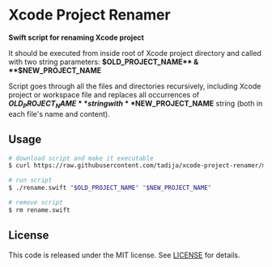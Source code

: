 # Xcode Project Renamer

**Swift script for renaming Xcode project**

It should be executed from inside root of Xcode project directory and called with two string parameters: 
**$OLD_PROJECT_NAME** & **$NEW_PROJECT_NAME**

Script goes through all the files and directories recursively, including Xcode project or workspace file and replaces all occurrences of **$OLD_PROJECT_NAME** string with **$NEW_PROJECT_NAME** string (both in each file's name and content).

## Usage

```bash
# download script and make it executable
$ curl https://raw.githubusercontent.com/tadija/xcode-project-renamer/master/Sources/main.swift -o rename.swift && chmod +x rename.swift

# run script
$ ./rename.swift "$OLD_PROJECT_NAME" "$NEW_PROJECT_NAME"

# remove script
$ rm rename.swift
```

## License
This code is released under the MIT license. See [LICENSE](LICENSE) for details.
